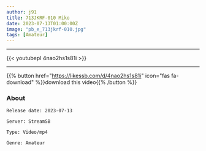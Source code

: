 ```yaml
---
author: j91
title: 713JKRF-010 Miko
date: 2023-07-13T01:00:00Z
image: "pb_e_713jkrf-010.jpg"
tags: [Amateur]
---
```

___

{{< youtubepl 4nao2hs1s81i >}}
___

{{% button href="https://likessb.com/d/4nao2hs1s81i" icon="fas fa-download" %}}download this video{{% /button %}}
### About

`Release date: 2023-07-13`

`Server: StreamSB`

`Type: Video/mp4`

`Genre:	Amateur`